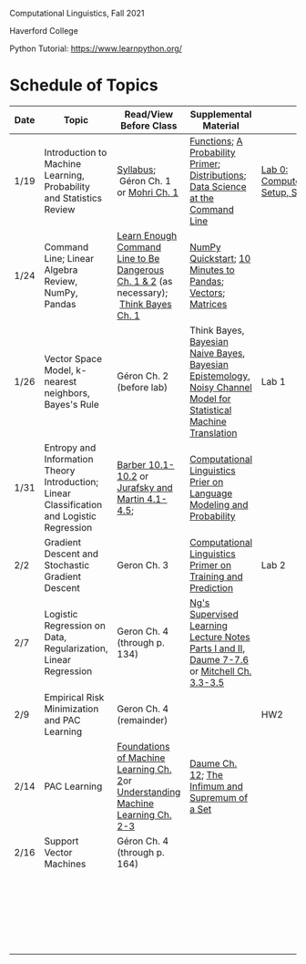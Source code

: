 Computational Linguistics, Fall 2021

Haverford College

Python Tutorial: https://www.learnpython.org/

# Schedule of Topics

| Date | Topic                                                        | Read/View Before Class                                       | Supplemental Material                                        |                                                   | Due                                                          |
| ---- | ------------------------------------------------------------ | ------------------------------------------------------------ | ------------------------------------------------------------ | ------------------------------------------------- | ------------------------------------------------------------ |
| 1/19 | Introduction to Machine Learning, Probability and Statistics Review | [Syllabus](syllabus.md);<br/> Géron Ch. 1 or [Mohri Ch. 1](https://cs.nyu.edu/~mohri/mlbook/) | [Functions](https://www.youtube.com/watch?v=MjeXZ7Ea89g); [A Probability Primer](https://www.sjsu.edu/faculty/gerstman/StatPrimer/probability.pdf); [Distributions](https://www.youtube.com/watch?v=qc5QewourIU&feature=youtu.be);<br/>[Data Science at the Command Line](https://datascienceatthecommandline.com/2e/) | [Lab 0: Computer/Remote Setup, SSH](labs/lab0.md) |                                                              |
| 1/24 | Command Line; Linear Algebra Review, NumPy, Pandas           | [Learn Enough Command Line to Be Dangerous Ch. 1 & 2](https://www.learnenough.com/command-line-tutorial/basics) (as necessary);<br/> [Think Bayes Ch. 1](https://allendowney.github.io/ThinkBayes2/) | [NumPy Quickstart](https://numpy.org/doc/stable/user/quickstart.html); [10 Minutes to Pandas](https://pandas.pydata.org/docs/user_guide/10min.html); [Vectors](https://www.youtube.com/watch?v=kXLGnrzw1zk); [Matrices](https://www.youtube.com/watch?v=kXLGnrzw1zk) |                                                   |                                                              |
| 1/26 | Vector Space Model, k-nearest neighbors, Bayes's Rule        | Géron Ch. 2 (before lab)                                     | Think Bayes, [Bayesian Naive Bayes](https://www.youtube.com/watch?v=CW9YGii1nSA), [Bayesian Epistemology](https://plato.stanford.edu/entries/epistemology-bayesian/), [Noisy Channel Model for Statistical Machine Translation](https://www.cl.uni-heidelberg.de/courses/ss15/smt/scribe4.pdf) | Lab 1                                             |                                                              |
| 1/31 | Entropy and Information Theory Introduction; Linear Classification and Logistic Regression | [Barber 10.1-10.2](http://web4.cs.ucl.ac.uk/staff/D.Barber/pmwiki/pmwiki.php?n=Brml.Online) or [Jurafsky and Martin 4.1-4.5](https://web.stanford.edu/~jurafsky/slp3/4.pdf);<br /> | [Computational Linguistics Prier on Language Modeling and Probability](https://piazza.com/class_profile/get_resource/ksysw5gb2e13q7/ktbthuoiq73op) |                                                   |                                                              |
| 2/2  | Gradient Descent and Stochastic Gradient Descent             | Geron Ch. 3                                                  | [Computational Linguistics Primer on Training and Prediction](https://piazza.com/class_profile/get_resource/ksysw5gb2e13q7/ktloan9xn1fnj) | Lab 2                                             | Lab 1;<br />Homework 1 (Friday)                              |
| 2/7  | Logistic Regression on Data, Regularization, Linear Regression | Geron Ch. 4  (through p. 134)<br />                          | [Ng's Supervised Learning Lecture Notes Parts I and II](https://see.stanford.edu/materials/aimlcs229/cs229-notes1.pdf), [Daume 7-7.6](http://ciml.info/dl/v0_99/ciml-v0_99-ch07.pdf) <br />or [Mitchell Ch. 3.3-3.5](https://www.cs.cmu.edu/~tom/mlbook/NBayesLogReg.pdf) |                                                   |                                                              |
| 2/9  | Empirical Risk Minimization and PAC Learning                 | Geron Ch. 4 (remainder)                                      |                                                              | HW2                                               | Lab 2 (Friday extension)                                     |
| 2/14 | PAC Learning                                                 | [Foundations of Machine Learning Ch. 2](https://cs.nyu.edu/~mohri/mlbook/)or [Understanding Machine Learning Ch. 2-3](https://www.cs.huji.ac.il/w~shais/UnderstandingMachineLearning/understanding-machine-learning-theory-algorithms.pdf) | [Daume Ch. 12](http://ciml.info/dl/v0_99/ciml-v0_99-ch12.pdf); [The Infimum and Supremum of a Set](https://www.youtube.com/watch?v=4qNstDwlh9I) |                                                   | [ERM/PAC Reading Questions](https://piazza.com/class_profile/get_resource/kyjd3meirsj4rs/kzge4hdhpyi4an) |
| 2/16 | Support Vector Machines                                      | Géron Ch. 4 (through p. 164)                                 |                                                              |                                                   | HW2                                                          |
|      |                                                              |                                                              |                                                              |                                                   |                                                              |
|      |                                                              |                                                              |                                                              |                                                   |                                                              |
|      |                                                              |                                                              |                                                              |                                                   |                                                              |
|      |                                                              |                                                              |                                                              |                                                   |                                                              |
|      |                                                              |                                                              |                                                              |                                                   |                                                              |
|      |                                                              |                                                              |                                                              |                                                   |                                                              |
|      |                                                              |                                                              |                                                              |                                                   |                                                              |
|      |                                                              |                                                              |                                                              |                                                   |                                                              |
|      |                                                              |                                                              |                                                              |                                                   |                                                              |
|      |                                                              |                                                              |                                                              |                                                   |                                                              |
|      |                                                              |                                                              |                                                              |                                                   |                                                              |
|      |                                                              |                                                              |                                                              |                                                   |                                                              |
|      |                                                              |                                                              |                                                              |                                                   |                                                              |
|      |                                                              |                                                              |                                                              |                                                   |                                                              |
|      |                                                              |                                                              |                                                              |                                                   |                                                              |
|      |                                                              |                                                              |                                                              |                                                   |                                                              |
|      |                                                              |                                                              |                                                              |                                                   |                                                              |
|      |                                                              |                                                              |                                                              |                                                   |                                                              |
|      |                                                              |                                                              |                                                              |                                                   |                                                              |
|      |                                                              |                                                              |                                                              |                                                   |                                                              |
|      |                                                              |                                                              |                                                              |                                                   |                                                              |
|      |                                                              |                                                              |                                                              |                                                   |                                                              |
|      |                                                              |                                                              |                                                              |                                                   |                                                              |
|      |                                                              |                                                              |                                                              |                                                   |                                                              |
